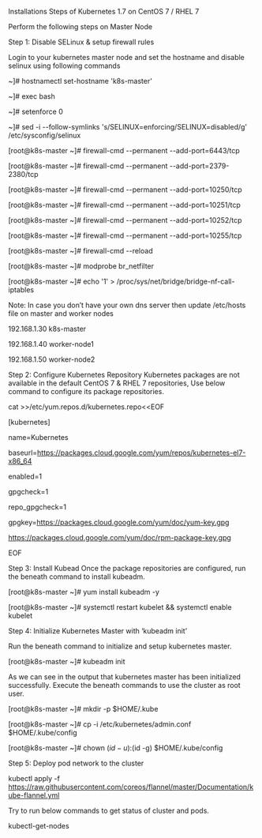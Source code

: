 Installations Steps of Kubernetes 1.7 on CentOS 7 / RHEL 7

Perform the following steps on Master Node

Step 1: Disable SELinux & setup firewall rules

Login to your kubernetes master node and set the hostname and disable selinux using following commands



~]# hostnamectl set-hostname 'k8s-master'

~]# exec bash

~]# setenforce 0

~]# sed -i --follow-symlinks 's/SELINUX=enforcing/SELINUX=disabled/g' /etc/sysconfig/selinux


[root@k8s-master ~]# firewall-cmd --permanent --add-port=6443/tcp

[root@k8s-master ~]# firewall-cmd --permanent --add-port=2379-2380/tcp

[root@k8s-master ~]# firewall-cmd --permanent --add-port=10250/tcp

[root@k8s-master ~]# firewall-cmd --permanent --add-port=10251/tcp

[root@k8s-master ~]# firewall-cmd --permanent --add-port=10252/tcp

[root@k8s-master ~]# firewall-cmd --permanent --add-port=10255/tcp

[root@k8s-master ~]# firewall-cmd --reload

[root@k8s-master ~]# modprobe br_netfilter

[root@k8s-master ~]# echo '1' > /proc/sys/net/bridge/bridge-nf-call-iptables


Note: In case you don’t have your own dns server then update /etc/hosts file on master and worker nodes


192.168.1.30 k8s-master

192.168.1.40 worker-node1

192.168.1.50 worker-node2


Step 2: Configure Kubernetes Repository
Kubernetes packages are not available in the default CentOS 7 & RHEL 7 repositories, Use below command to configure its package repositories.


cat >>/etc/yum.repos.d/kubernetes.repo<<EOF

[kubernetes]

name=Kubernetes

baseurl=https://packages.cloud.google.com/yum/repos/kubernetes-el7-x86_64

enabled=1

gpgcheck=1

repo_gpgcheck=1

gpgkey=https://packages.cloud.google.com/yum/doc/yum-key.gpg

https://packages.cloud.google.com/yum/doc/rpm-package-key.gpg

EOF



Step 3: Install Kubead
Once the package repositories are configured, run the beneath command to install kubeadm.

[root@k8s-master ~]# yum install kubeadm -y

[root@k8s-master ~]# systemctl  restart kubelet && systemctl enable kubelet

Step 4: Initialize Kubernetes Master with ‘kubeadm init’



Run the beneath command to  initialize and setup kubernetes master.


[root@k8s-master ~]# kubeadm init


As we can see in the output that kubernetes master has been initialized successfully. Execute the beneath commands to use the cluster as root user.

[root@k8s-master ~]# mkdir -p $HOME/.kube

[root@k8s-master ~]# cp -i /etc/kubernetes/admin.conf $HOME/.kube/config

[root@k8s-master ~]# chown $(id -u):$(id -g) $HOME/.kube/config



Step 5: Deploy pod network to the cluster

kubectl apply -f https://raw.githubusercontent.com/coreos/flannel/master/Documentation/kube-flannel.yml

Try to run below commands to get status of cluster and pods.

kubectl-get-nodes



